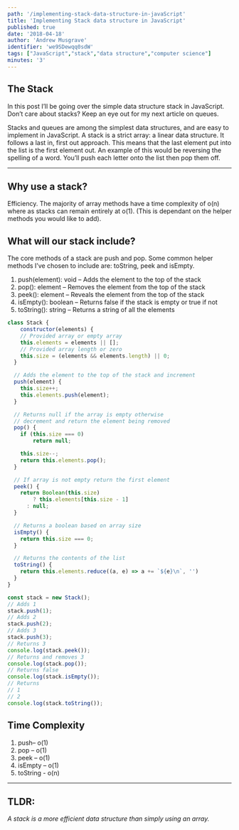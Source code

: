 ```yaml
---
path: '/implementing-stack-data-structure-in-javaScript'
title: 'Implementing Stack data structure in JavaScript'
published: true
date: '2018-04-18'
author: 'Andrew Musgrave'
identifier: 'we9SDewqq0sdW'
tags: ["JavaScript","stack","data structure","computer science"]
minutes: '3'
---
```


## The Stack

In this post I’ll be going over the simple data structure stack in JavaScript.  Don’t care about stacks? Keep an eye out for my next article on queues.

Stacks and queues are among the simplest data structures, and are easy to implement in JavaScript. A stack is a strict array: a linear data structure. It follows a last in, first out approach. This means that the last element put into the list is the first element out. An example of this would be reversing the spelling of a word. You’ll push each letter onto the list then pop them off.

***

## Why use a stack?

Efficiency. The majority of array methods have a time complexity of o(n) where as stacks can remain entirely at o(1). (This is dependant on the helper methods you would like to add).

## What will our stack include?

The core methods of a stack are push and pop. Some common helper methods I’ve chosen to include are: toString, peek and isEmpty.

1. push(element): void – Adds the element to the top of the stack
2. pop(): element – Removes the element from the top of the stack
3. peek(): element – Reveals the element from the top of the stack
4. isEmpty(): boolean – Returns false if the stack is empty or true if not
5. toString(): string – Returns a string of all the elements

```js
class Stack {
	constructor(elements) {
  	// Provided array or empty array
  	this.elements = elements || [];
    // Provided array length or zero
    this.size = (elements && elements.length) || 0;
  }

  // Adds the element to the top of the stack and increment
  push(element) {
    this.size++;
  	this.elements.push(element);
  }

  // Returns null if the array is empty otherwise
  // decrement and return the element being removed
  pop() {
  	if (this.size === 0)
    	return null;

  	this.size--;
    return this.elements.pop();
  }

  // If array is not empty return the first element
  peek() {
  	return Boolean(this.size)
    	? this.elements[this.size - 1]
      : null;
  }

  // Returns a boolean based on array size
  isEmpty() {
  	return this.size === 0;
  }

  // Returns the contents of the list
  toString() {
  	return this.elements.reduce((a, e) => a += `${e}\n`, '')
  }
}

const stack = new Stack();
// Adds 1
stack.push(1);
// Adds 2
stack.push(2);
// Adds 3
stack.push(3);
// Returns 3
console.log(stack.peek());
// Returns and removes 3
console.log(stack.pop());
// Returns false
console.log(stack.isEmpty());
// Returns
// 1
// 2
console.log(stack.toString());
```

## Time Complexity
1. push– o(1)
2. pop – o(1)
3. peek – o(1)
4. isEmpty – o(1)
5. toString - o(n)

***

## TLDR:
*A stack is a more efficient data structure than simply using an array.*
